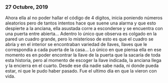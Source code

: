 ###  27 Octubre, 2019


Ahora ella al no poder hallar el código de 4 dígitos, inicia poniendo números aleatorios pero de tantos intentos hace que suene una alarma y que esto despierte a la anciana, ella asustada corre a esconderse y se encuentra con una puerta entre abierta… Adentro lo único que observa es colgado en la pared un cuadro grande, pero lo misterioso de esto es que el cuadro se abría y en el interior se encontraban variedad de llaves, llaves que le correspondía a cada puerta de la casa… Lo único en que piensa ella en ese momento es en poder encontrar la llave de la puerta que la sacaría de toda esta historia, pero al momento de escoger la llave indicada, la anciana llega y la encierra en el cuarto. Desde ese día nadie sabe nada, ni donde pueda estar, ni que le pudo haber pasado. Fue el ultimo día en que la vieron con vida.
